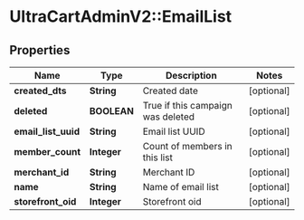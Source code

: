 # UltraCartAdminV2::EmailList

## Properties
Name | Type | Description | Notes
------------ | ------------- | ------------- | -------------
**created_dts** | **String** | Created date | [optional] 
**deleted** | **BOOLEAN** | True if this campaign was deleted | [optional] 
**email_list_uuid** | **String** | Email list UUID | [optional] 
**member_count** | **Integer** | Count of members in this list | [optional] 
**merchant_id** | **String** | Merchant ID | [optional] 
**name** | **String** | Name of email list | [optional] 
**storefront_oid** | **Integer** | Storefront oid | [optional] 


